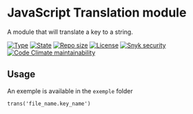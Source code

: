 # JavaScript Translation module

A module that will translate a key to a string.


[![Type](https://img.shields.io/badge/project%20type-module-blue?style=for-the-badge&labelColor=333333)](#)
[![State](https://img.shields.io/badge/state-In%20development-228C22?style=for-the-badge&labelColor=333333)](#)
[![Repo size](https://img.shields.io/github/repo-size/NoxGamingQC/translation-moduke-js?style=for-the-badge&logo=github&logoColor=%23ffffff&labelColor=333333)](#)
[![License](https://img.shields.io/github/license/NoxGamingQC/translation-module-js?style=for-the-badge&labelColor=333333)](#)
[![Snyk security](https://img.shields.io/badge/Snyk%20security-not%20monitored-8E48BF?style=for-the-badge&labelColor=333333)](#)
[![Code Climate maintainability](https://img.shields.io/codeclimate/maintainability/NoxGamingQC/translation-module-js?style=for-the-badge&logo=codeclimate&logoColor=%23ffffff&labelColor=333333)](https://codeclimate.com/github/NoxGamingQC/NoxBOT)


## Usage

An exemple is available in the `exemple` folder

`trans('file_name.key_name')`
